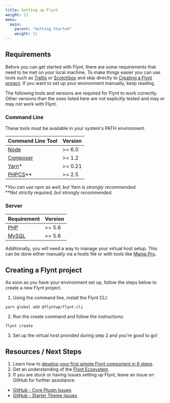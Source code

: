 ```yaml
---
title: Setting up Flynt
weight: 11
menu:
  main:
    parent: "Getting Started"
    weight: 11
---
```


## Requirements

Before you can get started with Flynt, there are some requirements that need to be met on your local machine. To make things easier you can use tools such as [Trellis](https://roots.io/trellis/) or [Scotchbox](https://box.scotch.io/) and skip directly to [Creating a Flynt project](/guide/getting-started/setting-up-flynt/#creating-a-flynt-project). If you want to set up your environment manually, keep reading.

The following tools and versions are required for Flynt to work correctly. Other versions than the ones listed here are not explicitly tested and may or may not work with Flynt.

### Command Line

These tools must be available in your system's PATH environment.

|                    Command Line Tool                    | Version |
| ------------------------------------------------------- | ------- |
| [Node](https://nodejs.org/)                             | >= 6.0  |
| [Composer](https://getcomposer.org/)                    | >= 1.2  |
| [Yarn](https://yarnpkg.com/)*                           | >= 0.21 |
| [PHPCS](https://github.com/squizlabs/PHP_CodeSniffer)** | >= 2.5  |

\*_You can use npm as well, but Yarn is strongly recommended._  
\*\*_Not strictly required, but strongly recommended._

### Server

|           Requirement           | Version |
| ------------------------------- | ------- |
| [PHP](http://php.net/)          | >= 5.6  |
| [MySQL](https://www.mysql.com/) | >= 5.6  |

Additionally, you will need a way to manage your virtual host setup. This can be done either manually via a hosts file or with tools like [Mamp Pro](https://www.mamp.info/en/mamp-pro/).

## Creating a Flynt project

As soon as you have your environment set up, follow the steps below to create a new Flynt project.

1. Using the command line, install the Flynt CLI:
  ```
  yarn global add @flyntwp/flynt-cli
  ```

2. Run the create command and follow the instructions:
  ```
  flynt create
  ```

3. Set up the virtual host provided during step 2 and you're good to go!

## Resources / Next Steps

1. Learn how to [develop your first simple Flynt component in 6 steps](https://flyntwp.com/develop-a-simple-flynt-component-in-6-steps/).
2. Get an understanding of the [Flynt Ecosystem](https://flyntwp.com/getting-to-know-the-flynt-ecosystem/).
3. If you are stuck or having issues setting up Flynt, leave an issue on GitHub for further assistance:
  - [GitHub - Core Plugin Issues](https://github.com/flyntwp/flynt-core/issues)
  - [GitHub - Starter Theme Issues](https://github.com/flyntwp/flynt-starter-theme/issues)
